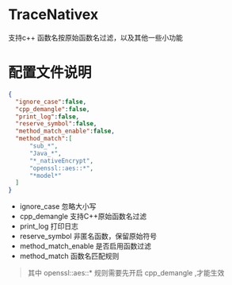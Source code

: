 # TraceNativex
支持c++ 函数名按原始函数名过滤，以及其他一些小功能
# 配置文件说明
```json
{
  "ignore_case":false,
  "cpp_demangle":false,
  "print_log":false,
  "reserve_symbol":false,
  "method_match_enable":false,
  "method_match":[
      "sub_*",
      "Java_*",
      "*_nativeEncrypt",
      "openssl::aes::*",
      "*model*"
  ]
}
```
- ignore_case 忽略大小写
- cpp_demangle 支持C++原始函数名过滤
- print_log 打印日志
- reserve_symbol 非匿名函数，保留原始符号
- method_match_enable 是否启用函数过滤
- method_match 函数名匹配规则
> 其中 openssl::aes::* 规则需要先开启 cpp_demangle ,才能生效  
